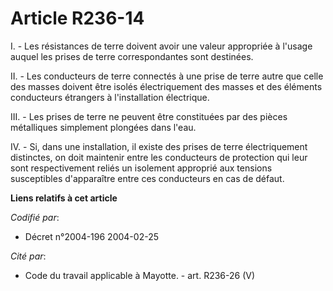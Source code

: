 # Article R236-14

I. - Les résistances de terre doivent avoir une valeur appropriée à l'usage auquel les prises de terre correspondantes sont
destinées.

II. - Les conducteurs de terre connectés à une prise de terre autre que celle des masses doivent être isolés électriquement
des masses et des éléments conducteurs étrangers à l'installation électrique.

III. - Les prises de terre ne peuvent être constituées par des pièces métalliques simplement plongées dans l'eau.

IV. - Si, dans une installation, il existe des prises de terre électriquement distinctes, on doit maintenir entre les
conducteurs de protection qui leur sont respectivement reliés un isolement approprié aux tensions susceptibles d'apparaître
entre ces conducteurs en cas de défaut.

**Liens relatifs à cet article**

_Codifié par_:

  - Décret n°2004-196 2004-02-25

_Cité par_:

  - Code du travail applicable à Mayotte. - art. R236-26 (V)
